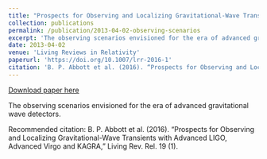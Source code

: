 ```yaml
---
title: "Prospects for Observing and Localizing Gravitational-Wave Transients with Advanced LIGO, Advanced Virgo and KAGRA"
collection: publications
permalink: /publication/2013-04-02-observing-scenarios
excerpt: 'The observing scenarios envisioned for the era of advanced gravitational wave detectors.'
date: 2013-04-02
venue: 'Living Reviews in Relativity'
paperurl: 'https://doi.org/10.1007/lrr-2016-1'
citation: 'B. P. Abbott et al. (2016). “Prospects for Observing and Localizing Gravitational-Wave Transients with Advanced LIGO, Advanced Virgo and KAGRA,” Living Rev. Rel. 19 (1).'
---
```


<a href='https://doi.org/10.1007/lrr-2016-1'>Download paper here</a>

The observing scenarios envisioned for the era of advanced gravitational wave detectors.

Recommended citation: B. P. Abbott et al. (2016). “Prospects for Observing and Localizing Gravitational-Wave Transients with Advanced LIGO, Advanced Virgo and KAGRA,” Living Rev. Rel. 19 (1).